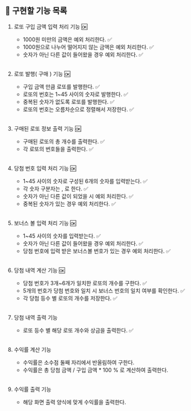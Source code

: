 ## 🎯 구현할 기능 목록

1. 로또 구입 금액 입력 처리 기능 🆗
    - 1000원 미만의 금액은 예외 처리한다. ✅
    - 1000원으로 나누어 떨어지지 않는 금액은 예외 처리한다. ✅
    - 숫자가 아닌 다른 값이 들어왔을 경우 예외 처리한다. ✅
      <br></br>

2. 로또 발행( 구매 ) 기능 🆗
    - 구입 금액 만큼 로또를 발행한다. ✅
    - 로또의 번호는 1~45 사이의 숫자로 발행한다. ✅
    - 중복된 숫자가 없도록 로또를 발행한다. ✅
    - 로또의 번호는 오름차순으로 정렬해서 저장한다. ✅
      <br></br>

3. 구매된 로또 정보 출력 기능 🆗
    - 구매된 로또의 총 개수를 출력한다. ✅
    - 각 로또의 번호들을 출력한다. ✅
      <br></br>

4. 당첨 번호 입력 처리 기능 🆗
    - 1~45 사이의 숫자로 구성된 6개의 숫자를 입력받는다. ✅
    - 각 숫자 구분자는 , 로 한다. ✅
    - 숫자가 아닌 다른 값이 되었을 시 예외 처리한다. ✅
    - 중복된 숫자가 있는 경우 예외 처리한다. ✅
      <br></br>

5. 보너스 볼 입력 처리 기능 🆗
    - 1~45 사이의 숫자를 입력받는다. ✅
    - 숫자가 아닌 다른 값이 들어왔을 경우 예외 처리한다. ✅
    - 당첨 번호에 입력 받은 보너스볼 번호가 있는 경우 예외 처리한다. ✅
      <br></br>

6. 당첨 내역 계산 기능 🆗
    - 당첨 번호가 3개~6개가 일치한 로또의 개수를 구한다. ✅
    - 5개의 번호가 당첨 번호와 일치 시 보너스 번호의 일치 여부를 확인한다. ✅
    - 각 당첨 등수 별 로또의 개수를 저장한다. ✅
      <br></br>

7. 당첨 내역 출력 기능
    - 로또 등수 별 해당 로또 개수와 상금을 출력한다. ✅
      <br></br>

8. 수익률 계산 기능
    - 수익률은 소수점 둘째 자리에서 반올림하여 구한다.
    - 수익률은 총 당첨 금액 / 구입 금액 * 100 % 로 계산하여 출력한다.
      <br></br>

9. 수익률 출력 기능
    - 해당 화면 출력 양식에 맞게 수익률을 출력한다. 